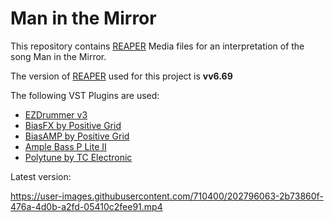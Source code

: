 # Man in the Mirror

This repository contains [REAPER](https://www.reaper.fm) Media files for an interpretation of the song Man in the Mirror. 

The version of [REAPER](https://www.reaper.fm) used for this project is **vv6.69**

The following VST Plugins are used:
- [EZDrummer v3](https://www.toontrack.com/product/ezdrummer-3/)
- [BiasFX by Positive Grid](https://www.positivegrid.com/products/bias-fx-2)
- [BiasAMP by Positive Grid](https://www.positivegrid.com/products/bias-amp-2)
- [Ample Bass P Lite II](https://www.amplesound.net/en/pro-pd.asp?id=19)
- [Polytune by TC Electronic](https://www.tcelectronic.com/product.html;jsessionid=1C5C0ED2CA36A09EBC4A2ED4C7989BAD?modelCode=P0CKF)

Latest version:

https://user-images.githubusercontent.com/710400/202796063-2b73860f-476a-4d0b-a2fd-05410c2fee91.mp4
